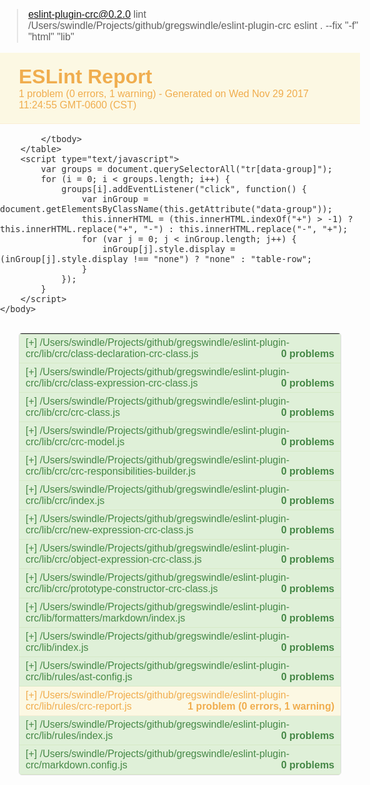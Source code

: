 
> eslint-plugin-crc@0.2.0 lint /Users/swindle/Projects/github/gregswindle/eslint-plugin-crc
> eslint . --fix "-f" "html" "lib"

<!DOCTYPE html>
<html>
    <head>
        <meta charset="UTF-8">
        <title>ESLint Report</title>
        <style>
            body {
                font-family:Arial, "Helvetica Neue", Helvetica, sans-serif;
                font-size:16px;
                font-weight:normal;
                margin:0;
                padding:0;
                color:#333
            }
            #overview {
                padding:20px 30px
            }
            td, th {
                padding:5px 10px
            }
            h1 {
                margin:0
            }
            table {
                margin:30px;
                width:calc(100% - 60px);
                max-width:1000px;
                border-radius:5px;
                border:1px solid #ddd;
                border-spacing:0px;
            }
            th {
                font-weight:400;
                font-size:medium;
                text-align:left;
                cursor:pointer
            }
            td.clr-1, td.clr-2, th span {
                font-weight:700
            }
            th span {
                float:right;
                margin-left:20px
            }
            th span:after {
                content:"";
                clear:both;
                display:block
            }
            tr:last-child td {
                border-bottom:none
            }
            tr td:first-child, tr td:last-child {
                color:#9da0a4
            }
            #overview.bg-0, tr.bg-0 th {
                color:#468847;
                background:#dff0d8;
                border-bottom:1px solid #d6e9c6
            }
            #overview.bg-1, tr.bg-1 th {
                color:#f0ad4e;
                background:#fcf8e3;
                border-bottom:1px solid #fbeed5
            }
            #overview.bg-2, tr.bg-2 th {
                color:#b94a48;
                background:#f2dede;
                border-bottom:1px solid #eed3d7
            }
            td {
                border-bottom:1px solid #ddd
            }
            td.clr-1 {
                color:#f0ad4e
            }
            td.clr-2 {
                color:#b94a48
            }
            td a {
                color:#3a33d1;
                text-decoration:none
            }
            td a:hover {
                color:#272296;
                text-decoration:underline
            }
        </style>
    </head>
    <body>
        <div id="overview" class="bg-1">
            <h1>ESLint Report</h1>
            <div>
                <span>1 problem (0 errors, 1 warning)</span> - Generated on Wed Nov 29 2017 11:24:55 GMT-0600 (CST)
            </div>
        </div>
        <table>
            <tbody>
                <tr class="bg-0" data-group="f-0">
    <th colspan="4">
        [+] /Users/swindle/Projects/github/gregswindle/eslint-plugin-crc/lib/crc/class-declaration-crc-class.js
        <span>0 problems</span>
    </th>
</tr>

<tr class="bg-0" data-group="f-1">
    <th colspan="4">
        [+] /Users/swindle/Projects/github/gregswindle/eslint-plugin-crc/lib/crc/class-expression-crc-class.js
        <span>0 problems</span>
    </th>
</tr>

<tr class="bg-0" data-group="f-2">
    <th colspan="4">
        [+] /Users/swindle/Projects/github/gregswindle/eslint-plugin-crc/lib/crc/crc-class.js
        <span>0 problems</span>
    </th>
</tr>

<tr class="bg-0" data-group="f-3">
    <th colspan="4">
        [+] /Users/swindle/Projects/github/gregswindle/eslint-plugin-crc/lib/crc/crc-model.js
        <span>0 problems</span>
    </th>
</tr>

<tr class="bg-0" data-group="f-4">
    <th colspan="4">
        [+] /Users/swindle/Projects/github/gregswindle/eslint-plugin-crc/lib/crc/crc-responsibilities-builder.js
        <span>0 problems</span>
    </th>
</tr>

<tr class="bg-0" data-group="f-5">
    <th colspan="4">
        [+] /Users/swindle/Projects/github/gregswindle/eslint-plugin-crc/lib/crc/index.js
        <span>0 problems</span>
    </th>
</tr>

<tr class="bg-0" data-group="f-6">
    <th colspan="4">
        [+] /Users/swindle/Projects/github/gregswindle/eslint-plugin-crc/lib/crc/new-expression-crc-class.js
        <span>0 problems</span>
    </th>
</tr>

<tr class="bg-0" data-group="f-7">
    <th colspan="4">
        [+] /Users/swindle/Projects/github/gregswindle/eslint-plugin-crc/lib/crc/object-expression-crc-class.js
        <span>0 problems</span>
    </th>
</tr>

<tr class="bg-0" data-group="f-8">
    <th colspan="4">
        [+] /Users/swindle/Projects/github/gregswindle/eslint-plugin-crc/lib/crc/prototype-constructor-crc-class.js
        <span>0 problems</span>
    </th>
</tr>

<tr class="bg-0" data-group="f-9">
    <th colspan="4">
        [+] /Users/swindle/Projects/github/gregswindle/eslint-plugin-crc/lib/formatters/markdown/index.js
        <span>0 problems</span>
    </th>
</tr>

<tr class="bg-0" data-group="f-10">
    <th colspan="4">
        [+] /Users/swindle/Projects/github/gregswindle/eslint-plugin-crc/lib/index.js
        <span>0 problems</span>
    </th>
</tr>

<tr class="bg-0" data-group="f-11">
    <th colspan="4">
        [+] /Users/swindle/Projects/github/gregswindle/eslint-plugin-crc/lib/rules/ast-config.js
        <span>0 problems</span>
    </th>
</tr>

<tr class="bg-1" data-group="f-12">
    <th colspan="4">
        [+] /Users/swindle/Projects/github/gregswindle/eslint-plugin-crc/lib/rules/crc-report.js
        <span>1 problem (0 errors, 1 warning)</span>
    </th>
</tr>
<tr style="display:none" class="f-12">
    <td>13:1</td>
    <td class="clr-1">Warning</td>
    <td>Line 13 exceeds the maximum line length of 80.</td>
    <td>
        <a href="https://eslint.org/docs/rules/max-len" target="_blank">max-len</a>
    </td>
</tr>

<tr class="bg-0" data-group="f-13">
    <th colspan="4">
        [+] /Users/swindle/Projects/github/gregswindle/eslint-plugin-crc/lib/rules/index.js
        <span>0 problems</span>
    </th>
</tr>

<tr class="bg-0" data-group="f-14">
    <th colspan="4">
        [+] /Users/swindle/Projects/github/gregswindle/eslint-plugin-crc/markdown.config.js
        <span>0 problems</span>
    </th>
</tr>

            </tbody>
        </table>
        <script type="text/javascript">
            var groups = document.querySelectorAll("tr[data-group]");
            for (i = 0; i < groups.length; i++) {
                groups[i].addEventListener("click", function() {
                    var inGroup = document.getElementsByClassName(this.getAttribute("data-group"));
                    this.innerHTML = (this.innerHTML.indexOf("+") > -1) ? this.innerHTML.replace("+", "-") : this.innerHTML.replace("-", "+");
                    for (var j = 0; j < inGroup.length; j++) {
                        inGroup[j].style.display = (inGroup[j].style.display !== "none") ? "none" : "table-row";
                    }
                });
            }
        </script>
    </body>
</html>


